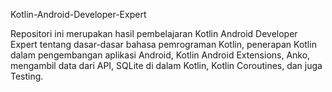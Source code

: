 Kotlin-Android-Developer-Expert

Repositori ini merupakan hasil pembelajaran Kotlin Android Developer Expert tentang dasar-dasar bahasa pemrograman Kotlin, penerapan Kotlin dalam pengembangan aplikasi Android, Kotlin Android Extensions, Anko, mengambil data dari API, SQLite di dalam Kotlin, Kotlin Coroutines, dan juga Testing.
